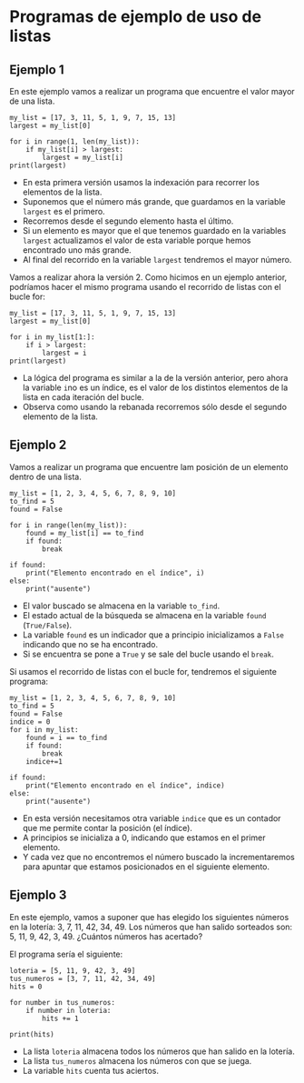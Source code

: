 # Programas de ejemplo de uso de listas

## Ejemplo 1

En este ejemplo vamos a realizar un programa que encuentre el valor mayor de una lista.

```
my_list = [17, 3, 11, 5, 1, 9, 7, 15, 13]
largest = my_list[0]

for i in range(1, len(my_list)):
    if my_list[i] > largest:
        largest = my_list[i]
print(largest)
```
* En esta primera versión usamos la indexación para recorrer los elementos de la lista.
* Suponemos que el número más grande, que guardamos en la variable `largest` es el primero.
* Recorremos desde el segundo elemento hasta el último.
* Si un elemento es mayor que el que tenemos guardado en la variables `largest` actualizamos el valor de esta variable porque hemos encontrado uno más grande.
* Al final del recorrido en la variable `largest` tendremos el mayor número.

Vamos a realizar ahora la versión 2. Como hicimos en un ejemplo anterior, podríamos hacer el mismo programa usando el recorrido de listas con el bucle for:

```
my_list = [17, 3, 11, 5, 1, 9, 7, 15, 13]
largest = my_list[0]

for i in my_list[1:]:
    if i > largest:
        largest = i
print(largest)
```

* La lógica del programa es similar a la de la versión anterior, pero ahora la variable `i`no es un índice, es el valor de los distintos elementos de la lista en cada iteración del bucle.
* Observa como usando la rebanada recorremos sólo desde el segundo elemento de la lista.

## Ejemplo 2

Vamos a realizar un programa que encuentre lam posición de un elemento dentro de una lista. 

```
my_list = [1, 2, 3, 4, 5, 6, 7, 8, 9, 10]
to_find = 5
found = False

for i in range(len(my_list)):
    found = my_list[i] == to_find
    if found:
        break

if found:
    print("Elemento encontrado en el índice", i)
else:
    print("ausente")
```

* El valor buscado se almacena en la variable `to_find`.
* El estado actual de la búsqueda se almacena en la variable `found` (`True/False`). 
* La variable `found` es un indicador que a principio inicializamos a `False` indicando que no se ha encontrado. 
* Si se encuentra se pone a `True` y se sale del bucle usando el `break`.

Si usamos el recorrido de listas con el bucle for, tendremos el siguiente programa:

```
my_list = [1, 2, 3, 4, 5, 6, 7, 8, 9, 10]
to_find = 5
found = False
indice = 0
for i in my_list:
    found = i == to_find
    if found:
        break
    indice+=1

if found:
    print("Elemento encontrado en el índice", indice)
else:
    print("ausente")
```

* En esta versión necesitamos otra variable `indice` que es un contador que me permite contar la posición (el índice).
* A principios se inicializa a 0, indicando que estamos en el primer elemento.
* Y cada vez que no encontremos el número buscado la incrementaremos para apuntar que estamos posicionados en el siguiente elemento.

## Ejemplo 3

En este ejemplo, vamos a suponer que has elegido los siguientes números en la lotería: 3, 7, 11, 42, 34, 49. Los números que han salido sorteados son: 5, 11, 9, 42, 3, 49. ¿Cuántos números has acertado?

El programa sería el siguiente:

```
loteria = [5, 11, 9, 42, 3, 49]
tus_numeros = [3, 7, 11, 42, 34, 49]
hits = 0

for number in tus_numeros:
    if number in loteria:
        hits += 1

print(hits)
```

* La lista `loteria` almacena todos los números que han salido en la lotería.
* La lista `tus_numeros` almacena los números con que se juega.
* La variable `hits` cuenta tus aciertos.

